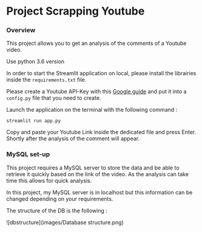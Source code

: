 # Project Scrapping Youtube

### Overview

This project allows you to get an analysis of the comments of a Youtube video.

Use python 3.6 version

In order to start the Streamlit application on local, please install the librairies inside the ```requirements.txt``` file.

Please create a Youtube API-Key with this [Google guide](https://developers.google.com/youtube/v3/getting-started) and put it into a ```config.py``` file that you need to create.

Launch the application on the terminal with the following command :

```streamlit run app.py```

Copy and paste your Youtube Link inside the dedicated file and press Enter. Shortly after the analysis of the comment will appear.

### MySQL set-up

This project requires a MySQL server to store the data and be able to retrieve it quickly based on the link of the video. As the analysis can take time this allows for quick analysis.

In this project, my MySQL server is in localhost but this information can be changed depending on your requirements.

The structure of the DB is the following : 

![dbstructure](images/Database structure.png)
